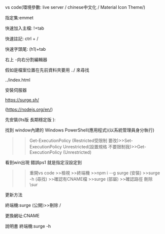 vs code(環境參數: live server / chinese中文化 / Material Icon Theme/)

指定集:emmet

快速加入主檔: !+tab

快速註記: ctrl + /

快速字頭尾: (h1)+tab

右上 -向右分割編輯器

假如是檔案位置在先前資料夾要用 ../ 來尋找

../index.html


安裝伺服器

https://surge.sh/ 

(https://nodejs.org/en/)

先安裝(lts版 長期穩定版 ):

找到 window內建的	Windows PowerShell(應用程式)(以系統管理員身分執行)

>>Get-ExecutionPolicy (Restricted受限制 要改)>>Set-ExecutionPolicy Unrestricted(設置規格 不要限制我)>>Get-ExecutionPolicy (Unrestricted)

看到win出現 錯誤ps1 就是指定沒設定到

>>重開vs code >>檢視 >>終端機 >>npm i --g surge (安裝) >>surge -h (尋找) >>確認有CNAME檔 >>surge (部屬) >>確認路徑 刪除\sur

更新方法

終端機:surge	(公開)>>刪除 /

更換網址:CNAME

說明書 終端機:surge -h




